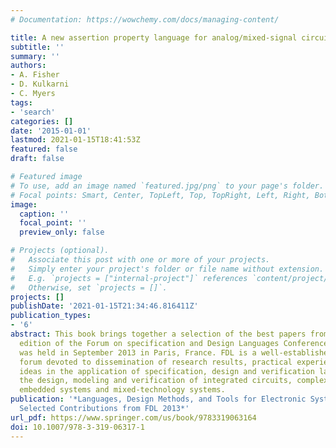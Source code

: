 ```yaml
---
# Documentation: https://wowchemy.com/docs/managing-content/

title: A new assertion property language for analog/mixed-signal circuits
subtitle: ''
summary: ''
authors:
- A. Fisher
- D. Kulkarni
- C. Myers
tags:
- 'search'
categories: []
date: '2015-01-01'
lastmod: 2021-01-15T18:41:53Z
featured: false
draft: false

# Featured image
# To use, add an image named `featured.jpg/png` to your page's folder.
# Focal points: Smart, Center, TopLeft, Top, TopRight, Left, Right, BottomLeft, Bottom, BottomRight.
image:
  caption: ''
  focal_point: ''
  preview_only: false

# Projects (optional).
#   Associate this post with one or more of your projects.
#   Simply enter your project's folder or file name without extension.
#   E.g. `projects = ["internal-project"]` references `content/project/deep-learning/index.md`.
#   Otherwise, set `projects = []`.
projects: []
publishDate: '2021-01-15T21:34:46.816411Z'
publication_types:
- '6'
abstract: This book brings together a selection of the best papers from the sixteenth
  edition of the Forum on specification and Design Languages Conference (FDL), which
  was held in September 2013 in Paris, France. FDL is a well-established international
  forum devoted to dissemination of research results, practical experiences and new
  ideas in the application of specification, design and verification languages to
  the design, modeling and verification of integrated circuits, complex hardware/software
  embedded systems and mixed-technology systems.
publication: '*Languages, Design Methods, and Tools for Electronic System Design:
  Selected Contributions from FDL 2013*'
url_pdf: https://www.springer.com/us/book/9783319063164
doi: 10.1007/978-3-319-06317-1
---
```

